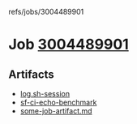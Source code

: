 refs/jobs/3004489901

# Job [3004489901](https://github.com/rokmoln/support-firecloud/runs/3004489901?check_suite_focus=true)

## Artifacts

* [log.sh-session](log.sh-session)
* [sf-ci-echo-benchmark](sf-ci-echo-benchmark)
* [some-job-artifact.md](some-job-artifact.md)

